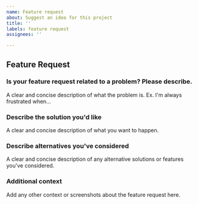 ```yaml
---
name: Feature request
about: Suggest an idea for this project
title: ''
labels: feature request
assignees: ''

---
```


## Feature Request

### Is your feature request related to a problem? Please describe.

A clear and concise description of what the problem is. Ex. I'm always frustrated when...

### Describe the solution you'd like

A clear and concise description of what you want to happen.

### Describe alternatives you've considered

A clear and concise description of any alternative solutions or features you've considered.

### Additional context

Add any other context or screenshots about the feature request here.
